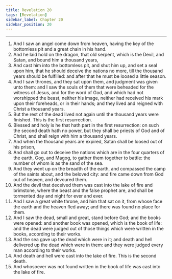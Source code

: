 ```yaml
---
title: Revelation 20
tags: [Revelation]
sidebar_label: Chapter 20
sidebar_position: 20
---
```


---
1. And I saw an angel come down from heaven, having the key of the bottomless pit and a great chain in his hand.
2. And he laid hold on the dragon, that old serpent, which is the Devil, and Satan, and bound him a thousand years,
3. And cast him into the bottomless pit, and shut him up, and set a seal upon him, that he should deceive the nations no more, till the thousand years should be fulfilled: and after that he must be loosed a little season.
4. And I saw thrones, and they sat upon them, and judgment was given unto them: and I saw the souls of them that were beheaded for the witness of Jesus, and for the word of God, and which had not worshipped the beast, neither his image, neither had received his mark upon their foreheads, or in their hands; and they lived and reigned with Christ a thousand years.
5. But the rest of the dead lived not again until the thousand years were finished. This is the first resurrection.
6. Blessed and holy is he that hath part in the first resurrection: on such the second death hath no power, but they shall be priests of God and of Christ, and shall reign with him a thousand years.
7. And when the thousand years are expired, Satan shall be loosed out of his prison,
8. And shall go out to deceive the nations which are in the four quarters of the earth, Gog, and Magog, to gather them together to battle: the number of whom is as the sand of the sea.
9. And they went up on the breadth of the earth, and compassed the camp of the saints about, and the beloved city: and fire came down from God out of heaven, and devoured them.
10. And the devil that deceived them was cast into the lake of fire and brimstone, where the beast and the false prophet are, and shall be tormented day and night for ever and ever.
11. And I saw a great white throne, and him that sat on it, from whose face the earth and the heaven fled away; and there was found no place for them.
12. And I saw the dead, small and great, stand before God; and the books were opened: and another book was opened, which is the book of life: and the dead were judged out of those things which were written in the books, according to their works.
13. And the sea gave up the dead which were in it; and death and hell delivered up the dead which were in them: and they were judged every man according to their works.
14. And death and hell were cast into the lake of fire. This is the second death.
15. And whosoever was not found written in the book of life was cast into the lake of fire.